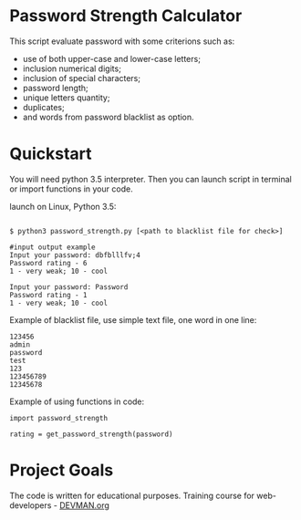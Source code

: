 # Password Strength Calculator

This script evaluate password with some criterions such as:
* use of both upper-case and lower-case letters; 
* inclusion numerical digits;
* inclusion of special characters;
* password length;
* unique letters quantity;
* duplicates;
* and words from password blacklist as option. 

# Quickstart

You will need python 3.5 interpreter. Then you can launch 
script in terminal or import functions in your code. 

launch on Linux, Python 3.5:

```#!bash

$ python3 password_strength.py [<path to blacklist file for check>]

#input output example
Input your password: dbfblllfv;4
Password rating - 6
1 - very weak; 10 - cool

Input your password: Password 
Password rating - 1
1 - very weak; 10 - cool
```

Example of blacklist file, use simple text file, one word in one line:
```
123456
admin
password
test
123
123456789
12345678
```
 
Example of using functions in code:

```
import password_strength

rating = get_password_strength(password)

```

# Project Goals

The code is written for educational purposes. Training course for web-developers - [DEVMAN.org](https://devman.org)
